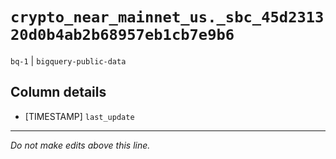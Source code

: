 # `crypto_near_mainnet_us._sbc_45d231320d0b4ab2b68957eb1cb7e9b6`
`bq-1` | `bigquery-public-data`

## Column details
* [TIMESTAMP] `last_update`

-------------------------------------------------------------------------------
*Do not make edits above this line.*

